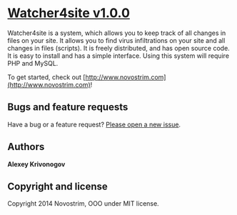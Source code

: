 # [Watcher4site v1.0.0](http://www.novostrim.com)

Watcher4site is a system, which allows you to keep track of all changes in files on your site. It allows you to find virus infiltrations on your site and all changes in files (scripts). It is freely distributed, and has open source code. It is easy to install and has a simple interface. Using this system will require PHP and MySQL.

To get started, check out [http://www.novostrim.com](http://www.novostrim.com)!

## Bugs and feature requests

Have a bug or a feature request? [Please open a new issue](https://github.com/novostrim/watcher4site/issues). 

## Authors

**Alexey Krivonogov**

## Copyright and license

Copyright 2014 Novostrim, OOO under MIT license.
